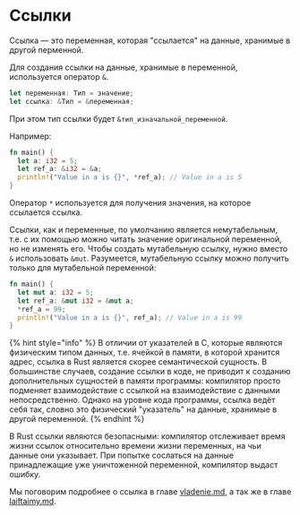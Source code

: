 # Ссылки

Ссылка — это переменная, которая "ссылается" на данные, хранимые в другой перменной.

Для создания ссылки на данные, хранимые в переменной, используется оператор `&`.

```rust
let переменная: Тип = значение;
let ссылка: &Тип = &переменная;
```

При этом тип ссылки будет `&тип_изначальной_переменной`.

Например:

```rust
fn main() {
  let a: i32 = 5;
  let ref_a: &i32 = &a;
  println!("Value in a is {}", *ref_a); // Value in a is 5
}
```

Оператор `*` используется для получения значения, на которое ссылается ссылка.

Ссылки, как и переменные, по умолчанию является немутабельным, т.е. с их помощью можно читать значение оригинальной переменной, но не изменять его. Чтобы создать мутабельную ссылку, нужно вместо `&` использовать `&mut`. Разумеется, мутабельную ссылку можно получить только для мутабельной переменной:

```rust
fn main() {
  let mut a: i32 = 5;
  let ref_a: &mut i32 = &mut a;
  *ref_a = 99;
  println!("Value in a is {}", ref_a); // Value in a is 99
}
```

{% hint style="info" %}
В отличии от указателей в C, которые являются физическим типом данных, т.е. ячейкой в памяти, в которой хранится адрес, ссылка в Rust является скорее семантической сущность. В большинстве случаев, создание ссылки в коде, не приводит к созданию дополнительных сущностей в памяти программы: компилятор просто подменяет взаимодействие с ссылкой на взаимодействие с данными непосредственно. Однако на уровне кода программы, ссылка ведёт себя так, словно это физический "указатель" на данные, хранимые в другой переменной.
{% endhint %}

В Rust ссылки являются безопасными: компилятор отслеживает время жизни ссылок относительно времени жизни переменных, на чьи данные они указывает. При попытке сослаться на данные принадлежащие уже уничтоженной переменной, компилятор выдаст ошибку.

Мы поговорим подробнее о ссылка в главе [vladenie.md](vladenie.md "mention"), а так же в главе [laiftaimy.md](laiftaimy.md "mention").

